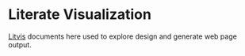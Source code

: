# Literate Visualization

[Litvis](https://www.gicentre.net/litvis) documents here used to explore design and generate web page output.
